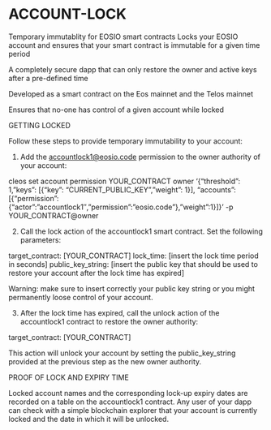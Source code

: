 # ACCOUNT-LOCK
Temporary immutablity for EOSIO smart contracts
Locks your EOSIO account and ensures that your smart contract is immutable for a given time period

A completely secure dapp that can only restore the owner and active keys after a pre-defined time

Developed as a smart contract on the Eos mainnet and the Telos mainnet

Ensures that no-one has control of a given account while locked




GETTING LOCKED

Follow these steps to provide temporary immutability to your account:

1. Add the accountlock1@eosio.code permission to the owner authority of your account:

cleos set account permission YOUR_CONTRACT owner ‘{“threshold”: 1,”keys”: [{“key”: “CURRENT_PUBLIC_KEY”,”weight”: 1}], “accounts”: [{“permission”:{“actor”:”accountlock1″,”permission”:”eosio.code”},”weight”:1}]}’ -p YOUR_CONTRACT@owner

2. Call the lock action of the accountlock1 smart contract. Set the following parameters:

target_contract: [YOUR_CONTRACT]
lock_time: [insert the lock time period in seconds]
public_key_string: [insert the public key that should be used to restore your account after the lock time has expired]

Warning: make sure to insert correctly your public key string or you might permanently loose control of your account.

3. After the lock time has expired, call the unlock action of the accountlock1 contract to restore the owner authority:

target_contract: [YOUR_CONTRACT]

This action will unlock your account by setting the public_key_string provided at the previous step as the new owner authority.

PROOF OF LOCK AND EXPIRY TIME

Locked account names and the corresponding lock-up expiry dates are recorded on a table on the accountlock1 contract. Any user of your dapp can check with a simple blockchain explorer that your account is currently locked and the date in which it will be unlocked.
